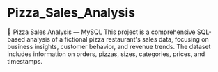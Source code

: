 # Pizza_Sales_Analysis
🍕 Pizza Sales Analysis — MySQL This project is a comprehensive SQL-based analysis of a fictional pizza restaurant's sales data, focusing on business insights, customer behavior, and revenue trends. The dataset includes information on orders, pizzas, sizes, categories, prices, and timestamps.
